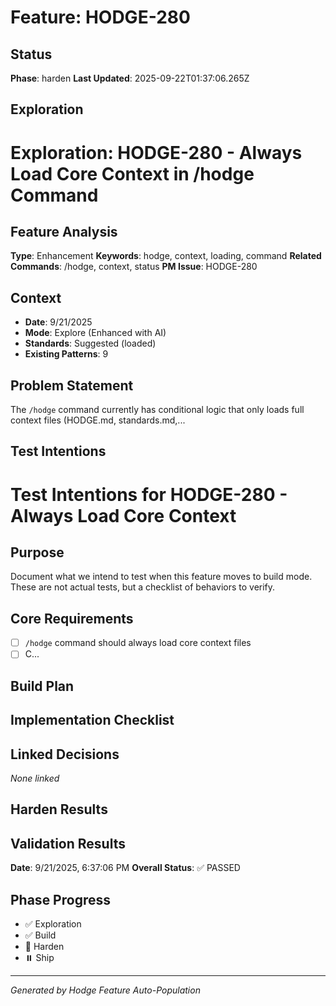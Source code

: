 # Feature: HODGE-280

## Status
**Phase**: harden
**Last Updated**: 2025-09-22T01:37:06.265Z

## Exploration
# Exploration: HODGE-280 - Always Load Core Context in /hodge Command

## Feature Analysis
**Type**: Enhancement
**Keywords**: hodge, context, loading, command
**Related Commands**: /hodge, context, status
**PM Issue**: HODGE-280

## Context
- **Date**: 9/21/2025
- **Mode**: Explore (Enhanced with AI)
- **Standards**: Suggested (loaded)
- **Existing Patterns**: 9

## Problem Statement
The `/hodge` command currently has conditional logic that only loads full context files (HODGE.md, standards.md,...

## Test Intentions
# Test Intentions for HODGE-280 - Always Load Core Context

## Purpose
Document what we intend to test when this feature moves to build mode.
These are not actual tests, but a checklist of behaviors to verify.

## Core Requirements
- [ ] `/hodge` command should always load core context files
- [ ] C...

## Build Plan
## Implementation Checklist


## Linked Decisions
_None linked_

## Harden Results
## Validation Results
**Date**: 9/21/2025, 6:37:06 PM
**Overall Status**: ✅ PASSED




## Phase Progress
- ✅ Exploration
- ✅ Build
- 🔄 Harden
- ⏸️ Ship

---
_Generated by Hodge Feature Auto-Population_
